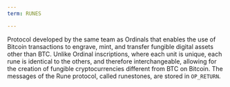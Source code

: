 ```yaml
---
term: RUNES

---
```

Protocol developed by the same team as Ordinals that enables the use of Bitcoin transactions to engrave, mint, and transfer fungible digital assets other than BTC. Unlike Ordinal inscriptions, where each unit is unique, each rune is identical to the others, and therefore interchangeable, allowing for the creation of fungible cryptocurrencies different from BTC on Bitcoin. The messages of the Rune protocol, called runestones, are stored in `OP_RETURN`.